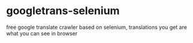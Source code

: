 # googletrans-selenium
free google translate crawler based on selenium, translations you get are what you can see in browser
